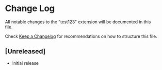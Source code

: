 # Change Log

All notable changes to the "test123" extension will be documented in this file.

Check [Keep a Changelog](http://keepachangelog.com/) for recommendations on how to structure this file.

## [Unreleased]

- Initial release